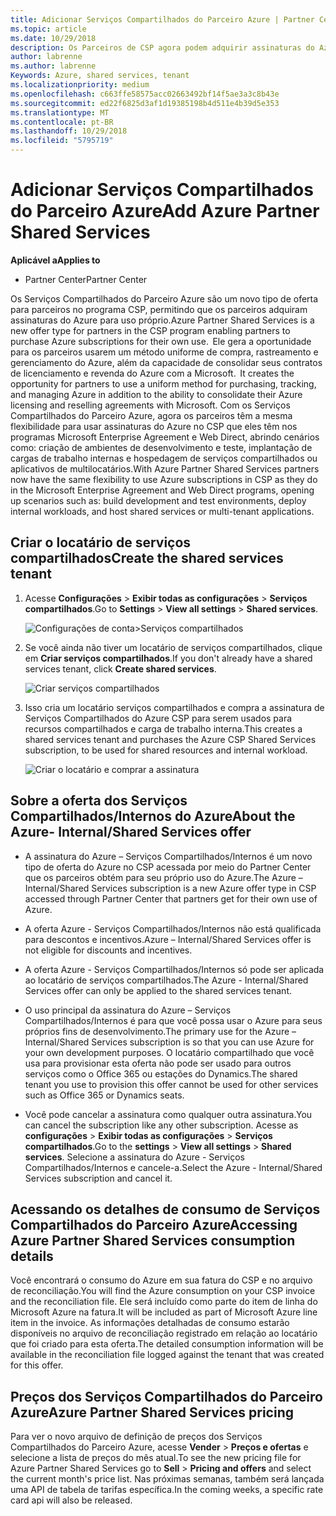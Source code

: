 ```yaml
---
title: Adicionar Serviços Compartilhados do Parceiro Azure | Partner Center
ms.topic: article
ms.date: 10/29/2018
description: Os Parceiros de CSP agora podem adquirir assinaturas do Azure para uso próprio.
author: labrenne
ms.author: labrenne
Keywords: Azure, shared services, tenant
ms.localizationpriority: medium
ms.openlocfilehash: c663ffe58575acc02663492bf14f5ae3a3c8b43e
ms.sourcegitcommit: ed22f6825d3af1d19385198b4d511e4b39d5e353
ms.translationtype: MT
ms.contentlocale: pt-BR
ms.lasthandoff: 10/29/2018
ms.locfileid: "5795719"
---
```

# <a name="add-azure-partner-shared-services"></a><span data-ttu-id="92921-103">Adicionar Serviços Compartilhados do Parceiro Azure</span><span class="sxs-lookup"><span data-stu-id="92921-103">Add Azure Partner Shared Services</span></span>

**<span data-ttu-id="92921-104">Aplicável a</span><span class="sxs-lookup"><span data-stu-id="92921-104">Applies to</span></span>**

-  <span data-ttu-id="92921-105">Partner Center</span><span class="sxs-lookup"><span data-stu-id="92921-105">Partner Center</span></span>

<span data-ttu-id="92921-106">Os Serviços Compartilhados do Parceiro Azure são um novo tipo de oferta para parceiros no programa CSP, permitindo que os parceiros adquiram assinaturas do Azure para uso próprio.</span><span class="sxs-lookup"><span data-stu-id="92921-106">Azure Partner Shared Services is a new offer type for partners in the CSP program enabling partners to purchase Azure subscriptions for their own use.</span></span><span data-ttu-id="92921-107">  Ele gera a oportunidade para os parceiros usarem um método uniforme de compra, rastreamento e gerenciamento do Azure, além da capacidade de consolidar seus contratos de licenciamento e revenda do Azure com a Microsoft.</span><span class="sxs-lookup"><span data-stu-id="92921-107">  It creates the opportunity for partners to use a uniform method for purchasing, tracking, and managing Azure in addition to the ability to consolidate their Azure licensing and reselling agreements with Microsoft.</span></span> <span data-ttu-id="92921-108">Com os Serviços Compartilhados do Parceiro Azure, agora os parceiros têm a mesma flexibilidade para usar assinaturas do Azure no CSP que eles têm nos programas Microsoft Enterprise Agreement e Web Direct, abrindo cenários como: criação de ambientes de desenvolvimento e teste, implantação de cargas de trabalho internas e hospedagem de serviços compartilhados ou aplicativos de multilocatários.</span><span class="sxs-lookup"><span data-stu-id="92921-108">With Azure Partner Shared Services partners now have the same flexibility to use Azure subscriptions in CSP as they do in the Microsoft Enterprise Agreement and Web Direct programs, opening up scenarios such as:  build development and test environments, deploy internal workloads, and host shared services or multi-tenant applications.</span></span>  

## <a name="create-the-shared-services-tenant"></a><span data-ttu-id="92921-109">Criar o locatário de serviços compartilhados</span><span class="sxs-lookup"><span data-stu-id="92921-109">Create the shared services tenant</span></span>

1. <span data-ttu-id="92921-110">Acesse **Configurações** > **Exibir todas as configurações** > **Serviços compartilhados**.</span><span class="sxs-lookup"><span data-stu-id="92921-110">Go to **Settings** > **View all settings** > **Shared services**.</span></span>

    ![**Configurações de conta**>**Serviços compartilhados**](images/sharedservices2.png)

2. <span data-ttu-id="92921-112">Se você ainda não tiver um locatário de serviços compartilhados, clique em **Criar serviços compartilhados**.</span><span class="sxs-lookup"><span data-stu-id="92921-112">If you don't already have a shared services tenant, click **Create shared services**.</span></span>

    ![Criar serviços compartilhados](images/sharedservices3.png)

3. <span data-ttu-id="92921-114">Isso cria um locatário serviços compartilhados e compra a assinatura de Serviços Compartilhados do Azure CSP para serem usados para recursos compartilhados e carga de trabalho interna.</span><span class="sxs-lookup"><span data-stu-id="92921-114">This creates a shared services tenant and purchases the Azure CSP Shared Services subscription, to be used for shared resources and internal workload.</span></span>

    ![Criar o locatário e comprar a assinatura](images/sharedservices5.png)

## <a name="about-the-azure--internalshared-services-offer"></a><span data-ttu-id="92921-116">Sobre a oferta dos Serviços Compartilhados/Internos do Azure</span><span class="sxs-lookup"><span data-stu-id="92921-116">About the Azure- Internal/Shared Services offer</span></span>

- <span data-ttu-id="92921-117">A assinatura do Azure – Serviços Compartilhados/Internos é um novo tipo de oferta do Azure no CSP acessada por meio do Partner Center que os parceiros obtém para seu próprio uso do Azure.</span><span class="sxs-lookup"><span data-stu-id="92921-117">The Azure – Internal/Shared Services subscription is a new Azure offer type in CSP accessed through Partner Center that partners get for their own use of Azure.</span></span> 

- <span data-ttu-id="92921-118">A oferta Azure - Serviços Compartilhados/Internos não está qualificada para descontos e incentivos.</span><span class="sxs-lookup"><span data-stu-id="92921-118">Azure – Internal/Shared Services offer is not eligible for discounts and incentives.</span></span>

- <span data-ttu-id="92921-119">A oferta Azure - Serviços Compartilhados/Internos só pode ser aplicada ao locatário de serviços compartilhados.</span><span class="sxs-lookup"><span data-stu-id="92921-119">The Azure - Internal/Shared Services offer can only be applied to the shared services tenant.</span></span>

- <span data-ttu-id="92921-120">O uso principal da assinatura do Azure – Serviços Compartilhados/Internos é para que você possa usar o Azure para seus próprios fins de desenvolvimento.</span><span class="sxs-lookup"><span data-stu-id="92921-120">The primary use for the Azure – Internal/Shared Services subscription is so that you can use Azure for your own development purposes.</span></span> <span data-ttu-id="92921-121">O locatário compartilhado que você usa para provisionar esta oferta não pode ser usado para outros serviços como o Office 365 ou estações do Dynamics.</span><span class="sxs-lookup"><span data-stu-id="92921-121">The shared tenant you use to provision this offer cannot be used for other services such as Office 365 or Dynamics seats.</span></span> 

- <span data-ttu-id="92921-122">Você pode cancelar a assinatura como qualquer outra assinatura.</span><span class="sxs-lookup"><span data-stu-id="92921-122">You can cancel the subscription like any other subscription.</span></span> <span data-ttu-id="92921-123">Acesse as **configurações** > **Exibir todas as configurações** > **Serviços compartilhados**.</span><span class="sxs-lookup"><span data-stu-id="92921-123">Go to the **settings** > **View all settings** > **Shared services**.</span></span> <span data-ttu-id="92921-124">Selecione a assinatura do Azure - Serviços Compartilhados/Internos e cancele-a.</span><span class="sxs-lookup"><span data-stu-id="92921-124">Select the Azure - Internal/Shared Services subscription and cancel it.</span></span>

## <a name="accessing-azure-partner-shared-services-consumption-details"></a><span data-ttu-id="92921-125">Acessando os detalhes de consumo de Serviços Compartilhados do Parceiro Azure</span><span class="sxs-lookup"><span data-stu-id="92921-125">Accessing Azure Partner Shared Services consumption details</span></span>

<span data-ttu-id="92921-126">Você encontrará o consumo do Azure em sua fatura do CSP e no arquivo de reconciliação.</span><span class="sxs-lookup"><span data-stu-id="92921-126">You will find the Azure consumption on your CSP invoice and the reconciliation file.</span></span> <span data-ttu-id="92921-127">Ele será incluído como parte do item de linha do Microsoft Azure na fatura.</span><span class="sxs-lookup"><span data-stu-id="92921-127">It will be included as part of Microsoft Azure line item in the invoice.</span></span> <span data-ttu-id="92921-128">As informações detalhadas de consumo estarão disponíveis no arquivo de reconciliação registrado em relação ao locatário que foi criado para esta oferta.</span><span class="sxs-lookup"><span data-stu-id="92921-128">The detailed consumption information will be available in the reconciliation file logged against the tenant that was created for this offer.</span></span> 

## <a name="azure-partner-shared-services-pricing"></a><span data-ttu-id="92921-129">Preços dos Serviços Compartilhados do Parceiro Azure</span><span class="sxs-lookup"><span data-stu-id="92921-129">Azure Partner Shared Services pricing</span></span>

<span data-ttu-id="92921-130">Para ver o novo arquivo de definição de preços dos Serviços Compartilhados do Parceiro Azure, acesse **Vender** > **Preços e ofertas** e selecione a lista de preços do mês atual.</span><span class="sxs-lookup"><span data-stu-id="92921-130">To see the new pricing file for Azure Partner Shared Services go to **Sell** > **Pricing and offers** and select the current month's price list.</span></span> <span data-ttu-id="92921-131">Nas próximas semanas, também será lançada uma API de tabela de tarifas específica.</span><span class="sxs-lookup"><span data-stu-id="92921-131">In the coming weeks, a specific rate card api will also be released.</span></span>


